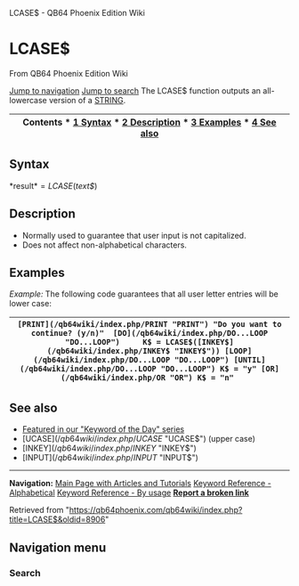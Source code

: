 


LCASE$ - QB64 Phoenix Edition Wiki








# LCASE$



From QB64 Phoenix Edition Wiki



[Jump to navigation](#mw-head)
[Jump to search](#searchInput)
The LCASE$ function outputs an all-lowercase version of a [STRING](/qb64wiki/index.php/STRING "STRING").


  






| Contents * [1 Syntax](#Syntax) * [2 Description](#Description) * [3 Examples](#Examples) * [4 See also](#See_also) |
| --- |


## Syntax


*result$* = LCASE$(*text$*)
  




## Description


* Normally used to guarantee that user input is not capitalized.
* Does not affect non-alphabetical characters.


  




## Examples


*Example:* The following code guarantees that all user letter entries will be lower case:





| ``` [PRINT](/qb64wiki/index.php/PRINT "PRINT") "Do you want to continue? (y/n)"  [DO](/qb64wiki/index.php/DO...LOOP "DO...LOOP")     K$ = LCASE$([INKEY$](/qb64wiki/index.php/INKEY$ "INKEY$")) [LOOP](/qb64wiki/index.php/DO...LOOP "DO...LOOP") [UNTIL](/qb64wiki/index.php/DO...LOOP "DO...LOOP") K$ = "y" [OR](/qb64wiki/index.php/OR "OR") K$ = "n"  ``` |
| --- |


  




## See also


* [Featured in our "Keyword of the Day" series](https://qb64phoenix.com/forum/showthread.php?tid=1232)
* [UCASE$](/qb64wiki/index.php/UCASE$ "UCASE$") (upper case)
* [INKEY$](/qb64wiki/index.php/INKEY$ "INKEY$")
* [INPUT$](/qb64wiki/index.php/INPUT$ "INPUT$")


  






---


**Navigation:**
[Main Page with Articles and Tutorials](/qb64wiki/index.php/Main_Page "Main Page")
[Keyword Reference - Alphabetical](/qb64wiki/index.php/Keyword_Reference_-_Alphabetical "Keyword Reference - Alphabetical")
[Keyword Reference - By usage](/qb64wiki/index.php/Keyword_Reference_-_By_usage "Keyword Reference - By usage")
**[Report a broken link](https://qb64phoenix.com/forum/showthread.php?tid=2800)**  





Retrieved from "<https://qb64phoenix.com/qb64wiki/index.php?title=LCASE$&oldid=8906>"




## Navigation menu








### Search





















